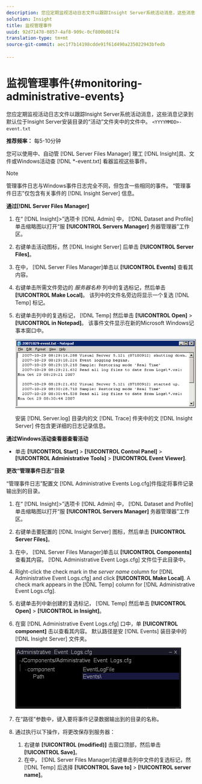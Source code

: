 ```yaml
---
description: 您应定期监视活动日志文件以跟踪Insight Server系统活动消息，这些消息记录到<YYYYMMDD>-event.txt文件中，默认情况下该文件位于Insight Server安装目录的“活动”文件夹中。
solution: Insight
title: 监视管理事件
uuid: 92d71478-0857-4af8-909c-0cf800b081f4
translation-type: tm+mt
source-git-commit: aec1f7b14198cdde91f61d490a235022943bfedb

---
```



# 监视管理事件{#monitoring-administrative-events}

您应定期监视活动日志文件以跟踪Insight Server系统活动消息，这些消息记录到默认位于Insight Server安装目录的“活动”文件夹中的文件中。 `<YYYYMMDD>-event.txt`

**推荐频率：** 每5-10分钟

您可以使用中、自动管 [!DNL Server Files Manager] 理工 [!DNL Insight]具、文件或Windows活动查 [!DNL *-event.txt] 看器监视这些事件。

>[!NOTE]
>
>管理事件日志与Windows事件日志完全不同，但包含一些相同的事件。 “管理事件日志”仅包含有关事件的 [!DNL Insight Server] 信息。

**通过[!DNL Server Files Manager]**

1. 在“ [!DNL Insight]>”选项卡 [!DNL Admin] 中， [!DNL Dataset and Profile] 单击缩略图以打开“服 **[!UICONTROL Servers Manager]** 务器管理器”工作区。
1. 右键单击活动图标，然 [!DNL Insight Server] 后单击 **[!UICONTROL Server Files]**。
1. 在中， [!DNL Server Files Manager]单击以 **[!UICONTROL Events]** 查看其内容。
1. 右键单击所需文件旁边的 *服务器名称* 列中的复选标记，然后单击 **[!UICONTROL Make Local]**。 该列中的文件名旁边将显示一个复选 [!DNL Temp] 标记。
1. 右键单击列中的复选标记， [!DNL Temp] 然后单击 **[!UICONTROL Open]** > **[!UICONTROL in Notepad]**。 该事件文件显示在新的Microsoft Windows记事本窗口中。

   ![步骤信息](assets/vis_FileManager_eventfile.png)

   安装 [!DNL Server.log] 目录内的文 [!DNL Trace] 件夹中的文 [!DNL Insight Server] 件包含更详细的日志记录信息。

**通过Windows活动查看器查看活动**

* 单击 **[!UICONTROL Start]** > **[!UICONTROL Control Panel]** > **[!UICONTROL Administrative Tools]** > **[!UICONTROL Event Viewer]**.

**更改“管理事件日志”目录**

“管理事件日志”配置文 [!DNL Administrative Events Log.cfg]件指定将事件记录输出到的目录。

1. 在“ [!DNL Insight]>”选项卡 [!DNL Admin] 中， [!DNL Dataset and Profile] 单击缩略图以打开“服 **[!UICONTROL Servers Manager]** 务器管理器”工作区。

1. 右键单击要配置的 [!DNL Insight Server] 图标，然后单击 **[!UICONTROL Server Files]**。

1. 在中， [!DNL Server Files Manager]单击以 **[!UICONTROL Components]** 查看其内容。 [!DNL Administrative Event Logs.cfg] 文件位于此目录中。

1. Right-click the check mark in the *server name* column for [!DNL Administrative Event Logs.cfg] and click **[!UICONTROL Make Local]**. A check mark appears in the [!DNL Temp] column for [!DNL Administrative Event Logs.cfg].

1. 右键单击列中新创建的复选标记， [!DNL Temp] 然后单击 **[!UICONTROL Open]** > **[!UICONTROL in Insight]**。

1. 在窗 [!DNL Administrative Event Logs.cfg] 口中，单 **[!UICONTROL component]** 击以查看其内容。 默认路径是安 [!DNL Events] 装目录中的 [!DNL Insight Server] 文件夹。

   ![](assets/cfg_adminevents_examplevalues.png)

1. 在“路径”参数中，键入要将事件记录数据输出到的目录的名称。
1. 通过执行以下操作，将更改保存到服务器：

   1. 右键单 **[!UICONTROL (modified)]** 击窗口顶部，然后单击 **[!UICONTROL Save]**。
   1. 在中， [!DNL Server Files Manager]右键单击列中文件的复选标记，然 [!DNL Temp] 后选择 **[!UICONTROL Save to]** > **[!UICONTROL server name]**。

